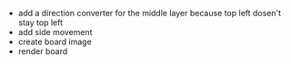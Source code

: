  - add a direction converter for the middle layer because top left dosen't stay top left
 - add side movement
 - create board image
 - render board